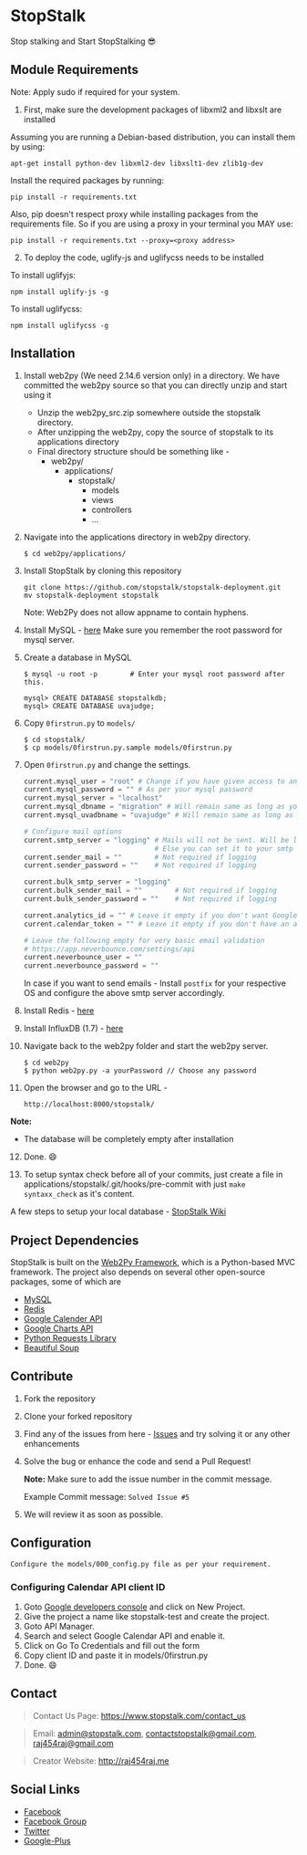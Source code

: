# StopStalk

Stop stalking and Start StopStalking :sunglasses:

## Module Requirements

Note: Apply sudo if required for your system.

1. First, make sure the development packages of libxml2 and libxslt are installed

Assuming you are running a Debian-based distribution, you can install them by using:

```
apt-get install python-dev libxml2-dev libxslt1-dev zlib1g-dev
```

Install the required packages by running:

```
pip install -r requirements.txt
```

Also, pip doesn't respect proxy while installing packages from the requirements file. So if you are using a proxy in your terminal you MAY use:

```
pip install -r requirements.txt --proxy=<proxy address>
```

2. To deploy the code, uglify-js and uglifycss needs to be installed

To install uglifyjs:

```
npm install uglify-js -g
```

To install uglifycss:

```
npm install uglifycss -g
```

## Installation

1. Install web2py (We need 2.14.6 version only) in a directory. We have committed the web2py source so that you can directly unzip and start using it

   - Unzip the web2py_src.zip somewhere outside the stopstalk directory.
   - After unzipping the web2py, copy the source of stopstalk to its applications directory
   - Final directory structure should be something like -
     - web2py/
       - applications/
         - stopstalk/
           - models
           - views
           - controllers
           - ...

2. Navigate into the applications directory in web2py directory.

   ```
   $ cd web2py/applications/
   ```

3. Install StopStalk by cloning this repository

   ```
   git clone https://github.com/stopstalk/stopstalk-deployment.git
   mv stopstalk-deployment stopstalk
   ```

   Note: Web2Py does not allow appname to contain hyphens.

4. Install MySQL - [here](http://dev.mysql.com/downloads/)
   Make sure you remember the root password for mysql server.

5. Create a database in MySQL

   ```
   $ mysql -u root -p        # Enter your mysql root password after this.

   mysql> CREATE DATABASE stopstalkdb;
   mysql> CREATE DATABASE uvajudge;
   ```

6. Copy `0firstrun.py` to `models/`

   ```
   $ cd stopstalk/
   $ cp models/0firstrun.py.sample models/0firstrun.py
   ```

7. Open `0firstrun.py` and change the settings.

   ```python
   current.mysql_user = "root" # Change if you have given access to any other user in mysql
   current.mysql_password = "" # As per your mysql password
   current.mysql_server = "localhost"
   current.mysql_dbname = "migration" # Will remain same as long as you followed 5.
   current.mysql_uvadbname = "uvajudge" # Will remain same as long as you followed 5.

   # Configure mail options
   current.smtp_server = "logging" # Mails will not be sent. Will be logged where the web2py server is running
                                   # Else you can set it to your smtp server.
   current.sender_mail = ""        # Not required if logging
   current.sender_password = ""    # Not required if logging

   current.bulk_smtp_server = "logging"
   current.bulk_sender_mail = ""        # Not required if logging
   current.bulk_sender_password = ""    # Not required if logging

   current.analytics_id = "" # Leave it empty if you don't want Google Analytics on Localhost
   current.calendar_token = "" # Leave it empty if you don't have an access token ID for Google Calendar API

   # Leave the following empty for very basic email validation
   # https://app.neverbounce.com/settings/api
   current.neverbounce_user = ""
   current.neverbounce_password = ""
   ```

   In case if you want to send emails - Install `postfix` for your respective OS and configure the above smtp server accordingly.

8. Install Redis - [here](https://www.digitalocean.com/community/tutorials/how-to-install-and-secure-redis-on-ubuntu-18-04)

9. Install InfluxDB (1.7) - [here](https://docs.influxdata.com/influxdb/v1.7/introduction/installation/)

10. Navigate back to the web2py folder and start the web2py server.

    ```
    $ cd web2py
    $ python web2py.py -a yourPassword // Choose any password
    ```

11. Open the browser and go to the URL -

    `http://localhost:8000/stopstalk/`

**Note:**

- The database will be completely empty after installation

12. Done. :smile:

13. To setup syntax check before all of your commits, just create a file in applications/stopstalk/.git/hooks/pre-commit with just `make syntaxx_check` as it's content.

A few steps to setup your local database - [StopStalk Wiki](https://github.com/stopstalk/stopstalk-deployment/wiki/Setup-basic-database-tables-locally)

## Project Dependencies

StopStalk is built on the [Web2Py Framework](http://www.web2py.com), which is a Python-based MVC framework.
The project also depends on several other open-source packages, some of which are

- [MySQL](http://www.mysql.com)
- [Redis](https://www.digitalocean.com/community/tutorials/how-to-install-and-configure-redis-on-ubuntu-16-04)
- [Google Calender API](https://developers.google.com/google-apps/calendar/)
- [Google Charts API](https://developers.google.com/chart/)
- [Python Requests Library](http://docs.python-requests.org/en/master/)
- [Beautiful Soup](https://www.crummy.com/software/BeautifulSoup/)

## Contribute

1. Fork the repository
2. Clone your forked repository
3. Find any of the issues from here - [Issues](https://github.com/stopstalk/stopstalk-deployment/issues) and try solving it
   or any other enhancements
4. Solve the bug or enhance the code and send a Pull Request!

   **Note:** Make sure to add the issue number in the commit message.

   Example Commit message: `Solved Issue #5`

5. We will review it as soon as possible.

## Configuration

    Configure the models/000_config.py file as per your requirement.

### Configuring Calendar API client ID

1. Goto [Google developers console](https://console.developers.google.com/) and click on New Project.
2. Give the project a name like stopstalk-test and create the project.
3. Goto API Manager.
4. Search and select Google Calendar API and enable it.
5. Click on Go To Credentials and fill out the form
6. Copy client ID and paste it in models/0firstrun.py
7. Done. :smile:

## Contact

> Contact Us Page: https://www.stopstalk.com/contact_us

> Email: admin@stopstalk.com, contactstopstalk@gmail.com, raj454raj@gmail.com

> Creator Website: http://raj454raj.me

## Social Links

- [Facebook](https://www.facebook.com/stopstalkcommunity/)
- [Facebook Group](https://www.facebook.com/groups/stopstalk/)
- [Twitter](https://twitter.com/stop_stalk)
- [Google-Plus](https://plus.google.com/110575194069678651985)
